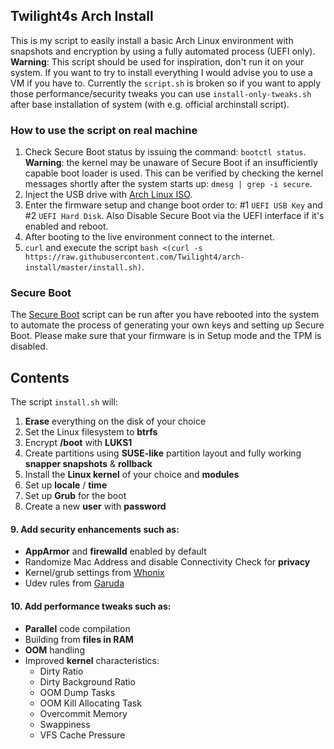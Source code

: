 ## Twilight4s Arch Install

This is my script to easily install a basic Arch Linux environment with snapshots and encryption by using a fully automated process (UEFI only).
**Warning**: This script should be used for inspiration, don't run it on your system. If you want to try to install everything I would advise you to use a VM if you have to. Currently the `script.sh` is broken so if you want to apply those performance/security tweaks you can use `install-only-tweaks.sh` after base installation of system (with e.g. official archinstall script).

### How to use the script on real machine
1. Check Secure Boot status by issuing the command: `bootctl status`. **Warning**: the kernel may be unaware of Secure Boot if an insufficiently capable boot loader is used. This can be verified by checking the kernel messages shortly after the system starts up: `dmesg | grep -i secure`.
2. Inject the USB drive with [Arch Linux ISO](https://archlinux.org/download/).
3. Enter the firmware setup and change boot order to: #1 `UEFI USB Key` and #2 `UEFI Hard Disk`. Also Disable Secure Boot via the UEFI interface if it's enabled and reboot.
4. After booting to the live environment connect to the internet.
5. `curl` and execute the script `bash <(curl -s https://raw.githubusercontent.com/Twilight4/arch-install/master/install.sh)`.

### Secure Boot
The [Secure Boot](https://wiki.archlinux.org/title/Unified_Extensible_Firmware_Interface/Secure_Boot) script can be run after you have rebooted into the system to automate the process of generating your own keys and setting up Secure Boot. Please make sure that your firmware is in Setup mode and the TPM is disabled.

## Contents
The script `install.sh` will:
1. **Erase** everything on the disk of your choice
2. Set the Linux filesystem to **btrfs**
3. Encrypt **/boot** with **LUKS1**
4. Create partitions using **SUSE-like** partition layout and fully working **snapper snapshots** & **rollback**
5. Install the **Linux kernel** of your choice and **modules**
6. Set up **locale** / **time**
7. Set up **Grub** for the boot
8. Create a new **user** with **password**
#### 9. Add security enhancements such as:
- **AppArmor** and **firewalld** enabled by default
- Randomize Mac Address and disable Connectivity Check for **privacy**
- Kernel/grub settings from [Whonix](https://github.com/Whonix/security-misc/tree/master/etc/default)
- Udev rules from [Garuda](https://gitlab.com/garuda-linux/themes-and-settings/settings/garuda-common-settings/-/tree/master/etc/udev/rules.d)
#### 10. Add performance tweaks such as:
- **Parallel** code compilation
- Building from **files in RAM**
- **OOM** handling
- Improved **kernel** characteristics:
  - Dirty Ratio
  - Dirty Background Ratio
  - OOM Dump Tasks
  - OOM Kill Allocating Task
  - Overcommit Memory
  - Swappiness
  - VFS Cache Pressure

